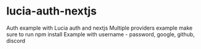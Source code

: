 # lucia-auth-nextjs

Auth example with Lucia auth and nextjs
Multiple providers example make sure to run npm install
Example with username - password, google, github, discord
